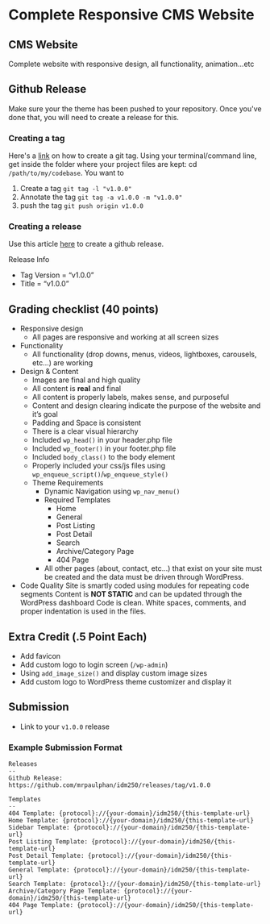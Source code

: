 # Complete Responsive CMS Website

## CMS Website
Complete website with responsive design, all functionality, animation...etc

## Github Release
Make sure your the theme has been pushed to your repository. Once you've done that, you will need to create a release for this. 

### Creating a tag

Here's a [link](https://git-scm.com/book/en/v2/Git-Basics-Tagging) on how to create a git tag. Using your terminal/command line, get inside the folder where your project files are kept: cd `/path/to/my/codebase`. You want to 
1. Create a tag `git tag -l "v1.0.0"`
2. Annotate the tag `git tag -a v1.0.0 -m "v1.0.0"`
3. push the tag `git push origin v1.0.0`

### Creating a release
Use this article [here](https://help.github.com/articles/creating-releases/me) to create a github release. 

Release Info
- Tag Version = “v1.0.0”
- Title = “v1.0.0”

## Grading checklist (40 points)
- Responsive design
    - All pages are responsive and working at all screen sizes
- Functionality
    - All functionality (drop downs, menus, videos, lightboxes, carousels, etc…) are working
- Design & Content
    - Images are final and high quality
    - All content is **real** and final
    - All content is properly labels, makes sense, and purposeful
    - Content and design clearing indicate the purpose of the website and it’s goal
    - Padding and Space is consistent
    - There is a clear visual hierarchy
    - Included `wp_head()` in your header.php file
    - Included `wp_footer()` in your footer.php file
    - Included `body_class()` to the body element
    - Properly included your css/js files using `wp_enqueue_script()`/`wp_enqueue_style()`
    - Theme Requirements
        - Dynamic Navigation using `wp_nav_menu()`
        - Required Templates
            - Home
            - General
            - Post Listing
            - Post Detail
            - Search
            - Archive/Category Page
            - 404 Page
        - All other pages (about, contact, etc...) that exist on your site must be created and the data must be driven through WordPress. 
- Code Quality
    Site is smartly coded using modules for repeating code segments
    Content is **NOT STATIC** and can be updated through the WordPress dashboard
    Code is clean. White spaces, comments, and proper indentation is used in the files.

## Extra Credit (.5 Point Each)
- Add favicon
- Add custom logo to login screen (`/wp-admin`)
- Using `add_image_size()` and display custom image sizes
- Add custom logo to WordPress theme customizer and display it
  

## Submission
- Link to your `v1.0.0` release

### Example Submission Format
```
Releases
--
Github Release: https://github.com/mrpaulphan/idm250/releases/tag/v1.0.0

Templates
--
404 Template: {protocol}://{your-domain}/idm250/{this-template-url}
Home Template: {protocol}://{your-domain}/idm250/{this-template-url}
Sidebar Template: {protocol}://{your-domain}/idm250/{this-template-url}
Post Listing Template: {protocol}://{your-domain}/idm250/{this-template-url}
Post Detail Template: {protocol}://{your-domain}/idm250/{this-template-url}
General Template: {protocol}://{your-domain}/idm250/{this-template-url}
Search Template: {protocol}://{your-domain}/idm250/{this-template-url}
Archive/Category Page Template: {protocol}://{your-domain}/idm250/{this-template-url}
404 Page Template: {protocol}://{your-domain}/idm250/{this-template-url}

```
